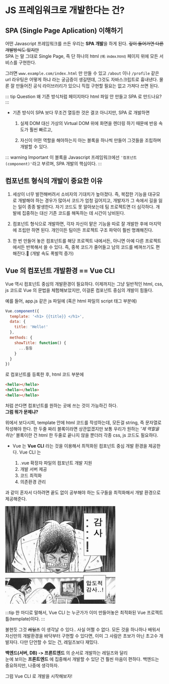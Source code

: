 # JS 프레임워크로 개발한다는 건?

## SPA (Single Page Aplication) 이해하기

어떤 Javascript 프레임워크를 쓰든 우리는 **SPA 개발**을 하게 된다. ~~깊이 들어가면 다른 개발방식도 있지만~~\
SPA 는 말 그대로 Single Page, 즉 단 하나의 html <small>(예: index.html)</small> 페이지 위에 모든 서비스를 구현한다.

그러면 `www.example.com/index.html` 만 만들 수 있고 `/about` 이나 `/profile` 같은 url 라우팅은 어떻게 하냐 라는 궁금증이 생길텐데, 그것도 자바스크립트로 흉내낸다. 물론 잘 만들어진 공식 라이브러리가 있으니 직접 구현할 필요는 없고 가져다 쓰면 된다.

::: tip Question
왜 기존 방식처럼 페이지마다 html 파일 안 만들고 SPA 로 만드나요?
:::

* 기존 방식이 SPA 보다 무조건 열등한 것은 결코 아니지만, SPA 로 개발하면

  1. 실제 DOM 대신 가상의 Virtual DOM 위에 화면을 렌더링 하기 때문에 반응 속도가 훨씬 빠르고,

  1. 자신이 어떤 역할을 해야하는지 아는 블록을 하나씩 만들어 그것들을 조립하며 개발할 수 있다.

::: warning Important
이 블록을 Javascript 프레임워크에선 `'컴포넌트(component)'`라고 부르며, SPA 개발의 핵심이다.
:::

## 컴포넌트 형식의 개발이 중요한 이유

1. 세상이 너무 발전해버려서 소비자의 기대치가 높아졌다. 즉, 복잡한 기능을 대규모로 개발해야 하는 경우가 많아서 코드가 엄청 길어지고, 개발자가 그 속에서 길을 잃는 일이 종종 발생한다. 자기 코드도 못 알아보는데 팀 프로젝트면 더 심각하다. 개발에 집중하는 대신 기존 코드를 해독하는 데 시간이 낭비된다.

1. 컴포넌트 형식으로 개발하면, 각자 자신이 맡은 기능을 따로 잘 개발한 후에 마지막에 조립만 하면 된다. 개인이든 팀이든 프로젝트 구조 파악이 훨씬 명쾌해진다.

1. 한 번 만들어 놓은 컴포넌트를 해당 프로젝트 내에서든, 아니면 아예 다른 프로젝트에서든 반복해서 쓸 수 있다. 즉, 중복 코드가 줄어들고 남의 코드를 베껴쓰기도 편해진다.:tada: (개발 속도 폭발적 증가)

## Vue 의 컴포넌트 개발환경 == Vue CLI

Vue 역시 컴포넌트 중심의 개발환경이 필요하다. 이제까지는 그냥 일반적인 html, css, js 코드로 Vue 의 문법을 체험해보았지만, 이걸론 컴포넌트 중심의 개발이 힘들다. 

예를 들어, app.js 같은 js 파일에 (혹은 html 파일의 script 태그 부분에)

```javascript
Vue.component({
  template: '<h1> {{title}} </h1>',
  data: {
    title: 'Hello!'
  },
  methods: {
    showTitle: function() {
      ...등등
    }
  }
})
```

로 컴포넌트를 등록한 후, html 코드 부분에

```html
<hello></hello>
<hello></hello>
<hello></hello>
```
처럼 쓴다면 컴포넌트를 원하는 곳에 쓰는 것이 가능하긴 하다.\
**그럼 뭐가 문제냐?**

위에서 보다시피, template 안에 html 코드를 작성하는데, 모든걸 string, 즉 문자열로 작성해야 한다. 한 두줄 짜리 블록이라면 상관없겠지만 보통 우리가 원하는 *'제 역할을 하는'* 블록이란 건 html 한 두줄로 끝나지 않을 뿐더러 각종 css, js 코드도 필요하다. 

* Vue 는 **Vue CLI** 라는 것을 이용해서 최적화된 컴포넌트 중심 개발 환경을 제공한다. Vue CLI 는

  1. .vue 확장자 파일의 컴포넌트 개발 지원
  1. 개발 서버 제공
  1. 코드 최적화
  1. 의존환경 관리

과 같이 혼자서 다하려면 끝도 없이 공부해야 하는 도구들을 최적화해서 개발 환경으로 제공해준다.

<img src="/images/thanks.jpg" width="350px" />
<br>

:::tip 한 마디로 말해서,
Vue CLI 는 누군가가 이미 만들어놓은 최적화된 Vue 프로젝트 틀(template)이다.
:::

불현듯 그것 ~~레일즈~~ 이 생각날 수 있다.. 사실 어쩔 수 없다. 모든 것을 하나하나 배워서 자신만의 개발환경을 바닥부터 구현할 수 있다면, 이미 그 사람은 초보가 아닌 초고수 개발자다. 다만 단언할 수 있는 건, 레일즈보다 재밌다. 

**백엔드(서버, DB) -> 프론트엔드** 의 순서로 개발하는 레일즈와 달리\
눈에 보이는 **프론트엔드** 에 집중해서 개발할 수 있단 건 훨씬 마음이 편하다. 백엔드는 중요하지만, 나중에 생각하자. 


그럼 Vue CLI 로 개발을 시작해보자!